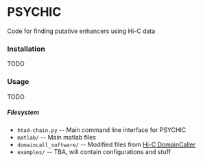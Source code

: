 # PSYCHIC
Code for finding putative enhancers using Hi-C data
### Installation
TODO
### Usage
TODO

##### Filesystem
- `htad-chain.py`
-- Main command line interface for PSYCHIC
- `matlab/`
-- Main matlab files
- `domaincall_software/`
-- Modified files from [Hi-C DomainCaller](http://chromosome.sdsc.edu/mouse/hi-c/download.html)
- `examples/`
-- TBA, will contain configurations and stuff
